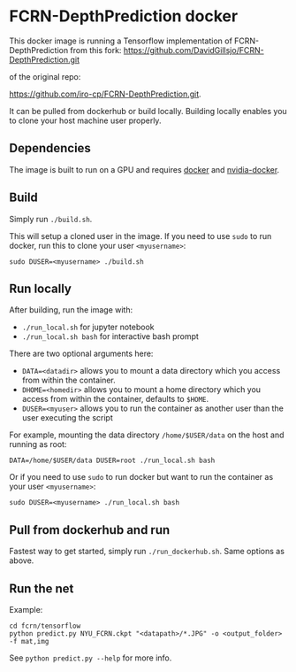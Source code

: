 # FCRN-DepthPrediction docker
This docker image is running a Tensorflow implementation of FCRN-DepthPrediction
from this fork: https://github.com/DavidGillsjo/FCRN-DepthPrediction.git

of the original repo:

https://github.com/iro-cp/FCRN-DepthPrediction.git.

It can be pulled from dockerhub or build locally.
Building locally enables you to clone your host machine user properly.

## Dependencies
The image is built to run on a GPU and requires [docker](https://docs.docker.com/get-started/)
and [nvidia-docker](https://github.com/NVIDIA/nvidia-docker).

## Build
Simply run `./build.sh`.

This will setup a cloned user in the image.
If you need to use `sudo` to run docker, run this to clone your user `<myusername>`:
```
sudo DUSER=<myusername> ./build.sh
```

## Run locally
After building, run the image with:
- `./run_local.sh` for jupyter notebook
- `./run_local.sh bash` for interactive bash prompt

There are two optional arguments here:
- `DATA=<datadir>` allows you to mount a data directory which you access from within the container.
- `DHOME=<homedir>` allows you to mount a home directory which you access from within the container, defaults to `$HOME`.
- `DUSER=<myuser>` allows you to run the container as another user than the user executing the script

For example, mounting the data directory `/home/$USER/data` on the host and running as root:
```
DATA=/home/$USER/data DUSER=root ./run_local.sh bash
```

Or if you need to use `sudo` to run docker but want to run the container as your user `<myusername>`:
```
sudo DUSER=<myusername> ./run_local.sh bash
```

## Pull from dockerhub and run
Fastest way to get started, simply run `./run_dockerhub.sh`.
Same options as above.

## Run the net
Example:
```
cd fcrn/tensorflow
python predict.py NYU_FCRN.ckpt "<datapath>/*.JPG" -o <output_folder> -f mat,img
```
See `python predict.py --help` for more info.
